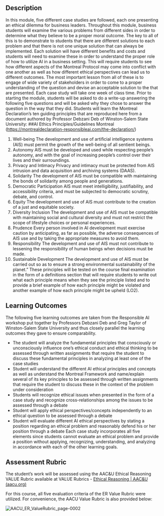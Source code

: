 ## Description
In this module, five different case studies are followed, each one presenting an ethical dilemma for business leaders.  Throughout this module, business students will examine the various problems from different sides in order to determine what they believe to be a proper moral outcome.  The key to all of this is to demonstrate to students that there are different solutions to each problem and that there is not one unique solution that can always be implemented.  Each solution will have different benefits and costs and students will need to examine these in order to understand the proper role of how to utilize AI in a business setting.  This will require students to see how different aspects of the Montreal Protocol may come into conflict with one another as well as how different ethical perspectives can lead us to different outcomes.  The most important lesson from all of these is to engage of wide variety of stakeholders in order to come to a proper understanding of the question and devise an acceptable solution to the that are presented.  Each case study will take one week of class time.  Prior to starting the module, students will be asked to do a write-up answering the following five questions and will be asked why they chose to answer the question in the way that they did.
Students will learn the Montreal Declaration’s ten guiding principles that are reproduced here from a document authored by Professor Debzani Deb of Winston-Salem State University:
##AI Ethics Principles/Guidelines
Montreal (https://montrealdeclaration-responsibleai.com/the-declaration/)
1.	Well-being
The development and use of artiﬁcial intelligence systems (AIS) must permit the growth of the well-being of all sentient beings.
2.	Autonomy
AIS must be developed and used while respecting people’s autonomy, and with the goal of increasing people’s control over their lives and their surroundings.
3.	Privacy and Intimacy
Privacy and intimacy must be protected from AIS intrusion and data acquisition and archiving systems (DAAS).
4.	Solidarity
The development of AIS must be compatible with maintaining the bonds of solidarity among people and generations.
5.	Democratic Participation 
AIS must meet intelligibility, justifiability, and accessibility criteria, and must be subjected to democratic scrutiny, debate, and control.
6.	Equity
The development and use of AIS must contribute to the creation of a just and equitable society.
7.	Diversity Inclusion
The development and use of AIS must be compatible with maintaining social and cultural diversity and must not restrict the scope of lifestyle choices or personal experiences.
8.	Prudence
Every person involved in AI development must exercise caution by anticipating, as far as possible, the adverse consequences of AIS use and by taking the appropriate measures to avoid them.
9.	Responsibility
The development and use of AIS must not contribute to lessening the responsibility of human beings when decisions must be made.
10.	Sustainable Development
The development and use of AIS must be carried out so as to ensure a strong environmental sustainability of the planet.”
These principles will be tested on the course final examination in the form of a definitions section that will require students to write out what each principle means when they see the principle listed and to provide a brief example of how each principle might be violated and another example of how each principle might be upheld (LO2).
## Learning Outcomes
The following five learning outcomes are taken from the Responsible AI workshop put together by Professors Debzani Deb and Greg Taylor of Winston-Salem State University and thus closely parallel the learning outcomes they gave to ensure comparability.

* The student will analyze the fundamental principles that consciously or unconsciously influence one’s ethical conduct and ethical thinking to be assessed through written assignments that require the student to discuss these fundamental principles in analyzing at least one of the case studies
* Student will understand the different AI ethical principles and concepts as well as understand the Montreal Framework and name/explain several of its key principles to be assessed through written assignments that require the student to discuss these in the context of the problem under consideration
* Students will recognize ethical issues when presented in the form of a case study and recognize cross-relationships among the issues to be assessed through a debate
* Student will apply ethical perspectives/concepts independently to an ethical question to be assessed through a debate
* Student will evaluate different AI ethical perspectives by stating a position regarding an ethical problem and reasonably defend his or her position through a debate Each case study incorporates all five elements since students cannot evaluate an ethical problem and provide a position without applying, recognizing, understanding, and analyzing in accordance with each of the other learning goals.

## Assessment Rubric
The student’s work will be assessed using the AAC&U Ethical Reasoning VALUE Rubric available at VALUE Rubrics - [Ethical Reasoning | AAC&U (aacu.org)](https://www.aacu.org/initiatives/value-initiative/value-rubrics/value-rubrics-ethical-reasoning) 

For this course, all five evaluation criteria of the ER Value Rubric were utilized. For convenience, the AACU Value Rubric is also provided below: 

![AACU_ER_ValueRubric_page-0002](https://github.com/CADS-WSSU/WSSU-AI-Ethics-Modules/assets/72575247/322ed828-0bb1-4ea1-aa8e-896bd64a1ebb)

